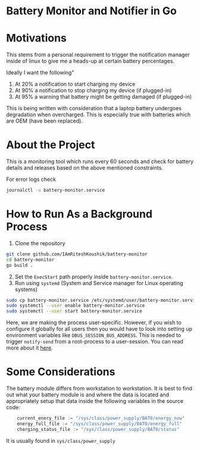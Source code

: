 # Battery Monitor and Notifier in Go

# Motivations
This stems from a personal requirement to trigger the notification
manager inside of linux to give me a heads-up at certain battery percentages.

Ideally I want the following"
1. At 20% a notification to start charging my device
2. At 90% a notification to stop charging my device (if plugged-in)
3. At 95% a warning that battery might be getting damaged (if plugged-in)

This is being written with consideration that a laptop battery undergoes
degradation when overcharged. This is especially true with batteries which
are OEM (have been replaced).

# About the Project

This is a monitoring tool which runs every 60 seconds and check for battery
details and releases based on the above mentioned constraints.

For error logs check
```bash
journalctl -u battery-monitor.service
```

# How to Run As a Background Process
1. Clone the repository
```bash
git clone github.com/IAmRiteshKoushik/battery-monitor
cd battery-monitor
go build .
```
2. Set the `ExecStart` path properly inside `battery-monitor.service`.
3. Run using `systemd` (System and Service manager for Linux operating systems)
```bash
sudo cp battery-monitor.service /etc/systemd/user/battery-monitor.service
sudo systemctl --user enable battery-monitor.service
sudo systemctl --user start battery-monitor.service
```
Here, we are making the process user-specific. However, if you wish to configure
it globally for all users then you would have to look into setting up 
environment variables like `DBUS_SESSION_BUS_ADDRESS`. This is needed to 
trigger `notify-send` from a root-process to a user-session. You can read more
about it [here](https://bbs.archlinux.org/viewtopic.php?id=205867).

# Some Considerations

The battery module differs from workstation to workstation. It is best to find
out what your battery module is and where the data is located and appropriately
setup that data inside the following variables in the source code:
```go
	current_enery_file := "/sys/class/power_supply/BAT0/energy_now"
	energy_full_file := "/sys/class/power_supply/BAT0/energy_full"
	charging_status_file := "/sys/class/power_supply/BAT0/status"
```

It is usually found in `sys/class/power_supply`
